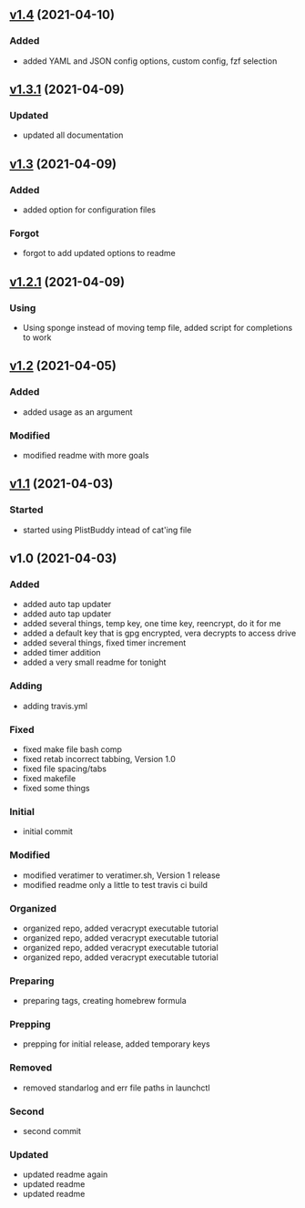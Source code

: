 
<a name="v1.4"></a>
## [v1.4](https://github.com/lmburns/pass-vera/compare/v1.3.1...v1.4) (2021-04-10)

### Added

* added YAML and JSON config options, custom config, fzf selection


<a name="v1.3.1"></a>
## [v1.3.1](https://github.com/lmburns/pass-vera/compare/v1.3...v1.3.1) (2021-04-09)

### Updated

* updated all documentation


<a name="v1.3"></a>
## [v1.3](https://github.com/lmburns/pass-vera/compare/v1.2.1...v1.3) (2021-04-09)

### Added

* added option for configuration files

### Forgot

* forgot to add updated options to readme


<a name="v1.2.1"></a>
## [v1.2.1](https://github.com/lmburns/pass-vera/compare/v1.2...v1.2.1) (2021-04-09)

### Using

* Using sponge instead of moving temp file, added script for completions to work


<a name="v1.2"></a>
## [v1.2](https://github.com/lmburns/pass-vera/compare/v1.1...v1.2) (2021-04-05)

### Added

* added usage as an argument

### Modified

* modified readme with more goals


<a name="v1.1"></a>
## [v1.1](https://github.com/lmburns/pass-vera/compare/v1.0...v1.1) (2021-04-03)

### Started

* started using PlistBuddy intead of cat'ing file


<a name="v1.0"></a>
## v1.0 (2021-04-03)

### Added

* added auto tap updater
* added auto tap updater
* added several things, temp key, one time key, reencrypt, do it for me
* added a default key that is gpg encrypted, vera decrypts to access drive
* added several things, fixed timer increment
* added timer addition
* added a very small readme for tonight

### Adding

* adding travis.yml

### Fixed

* fixed make file bash comp
* fixed retab incorrect tabbing, Version 1.0
* fixed file spacing/tabs
* fixed makefile
* fixed some things

### Initial

* initial commit

### Modified

* modified veratimer to veratimer.sh, Version 1 release
* modified readme only a little to test travis ci build

### Organized

* organized repo, added veracrypt executable tutorial
* organized repo, added veracrypt executable tutorial
* organized repo, added veracrypt executable tutorial
* organized repo, added veracrypt executable tutorial

### Preparing

* preparing tags, creating homebrew formula

### Prepping

* prepping for initial release, added temporary keys

### Removed

* removed standarlog and err file paths in launchctl

### Second

* second commit

### Updated

* updated readme again
* updated readme
* updated readme


